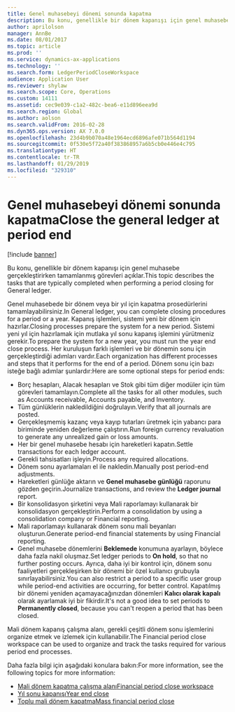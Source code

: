 ```yaml
---
title: Genel muhasebeyi dönemi sonunda kapatma
description: Bu konu, genellikle bir dönem kapanışı için genel muhasebe gerçekleştirirken tamamlanmış görevleri açıklar.
author: aprilolson
manager: AnnBe
ms.date: 08/01/2017
ms.topic: article
ms.prod: ''
ms.service: dynamics-ax-applications
ms.technology: ''
ms.search.form: LedgerPeriodCloseWorkspace
audience: Application User
ms.reviewer: shylaw
ms.search.scope: Core, Operations
ms.custom: 14111
ms.assetid: cec9e039-c1a2-482c-bea6-e11d896eea9d
ms.search.region: Global
ms.author: aolson
ms.search.validFrom: 2016-02-28
ms.dyn365.ops.version: AX 7.0.0
ms.openlocfilehash: 23d4b9b070a48e1964ecd6896afe071b564d1194
ms.sourcegitcommit: 0f530e5f72a40f383868957a6b5cb0e446e4c795
ms.translationtype: HT
ms.contentlocale: tr-TR
ms.lasthandoff: 01/29/2019
ms.locfileid: "329310"
---
```

# <a name="close-the-general-ledger-at-period-end"></a><span data-ttu-id="bc92b-103">Genel muhasebeyi dönemi sonunda kapatma</span><span class="sxs-lookup"><span data-stu-id="bc92b-103">Close the general ledger at period end</span></span>

[!include [banner](../includes/banner.md)]

<span data-ttu-id="bc92b-104">Bu konu, genellikle bir dönem kapanışı için genel muhasebe gerçekleştirirken tamamlanmış görevleri açıklar.</span><span class="sxs-lookup"><span data-stu-id="bc92b-104">This topic describes the tasks that are typically completed when performing a period closing for General ledger.</span></span> 

<span data-ttu-id="bc92b-105">Genel muhasebede bir dönem veya bir yıl için kapatma prosedürlerini tamamlayabilirsiniz.</span><span class="sxs-lookup"><span data-stu-id="bc92b-105">In General ledger, you can complete closing procedures for a period or a year.</span></span> <span data-ttu-id="bc92b-106">Kapanış işlemleri, sistemi yeni bir dönem için hazırlar.</span><span class="sxs-lookup"><span data-stu-id="bc92b-106">Closing processes prepare the system for a new period.</span></span> <span data-ttu-id="bc92b-107">Sistemi yeni yıl için hazırlamak için mutlaka yıl sonu kapanış işlemini yürütmeniz gerekir.</span><span class="sxs-lookup"><span data-stu-id="bc92b-107">To prepare the system for a new year, you must run the year end close process.</span></span> <span data-ttu-id="bc92b-108">Her kuruluşun farklı işlemleri ve bir dönemin sonu için gerçekleştirdiği adımları vardır.</span><span class="sxs-lookup"><span data-stu-id="bc92b-108">Each organization has different processes and steps that it performs for the end of a period.</span></span> <span data-ttu-id="bc92b-109">Dönem sonu için bazı isteğe bağlı adımlar şunlardır:</span><span class="sxs-lookup"><span data-stu-id="bc92b-109">Here are some optional steps for period ends:</span></span>

-   <span data-ttu-id="bc92b-110">Borç hesapları, Alacak hesapları ve Stok gibi tüm diğer modüler için tüm görevleri tamamlayın.</span><span class="sxs-lookup"><span data-stu-id="bc92b-110">Complete all the tasks for all other modules, such as Accounts receivable, Accounts payable, and Inventory.</span></span>
-   <span data-ttu-id="bc92b-111">Tüm günlüklerin nakledildiğini doğrulayın.</span><span class="sxs-lookup"><span data-stu-id="bc92b-111">Verify that all journals are posted.</span></span>
-   <span data-ttu-id="bc92b-112">Gerçekleşmemiş kazanç veya kayıp tutarları üretmek için yabancı para biriminde yeniden değerleme çalıştırın.</span><span class="sxs-lookup"><span data-stu-id="bc92b-112">Run foreign currency revaluation to generate any unrealized gain or loss amounts.</span></span>
-   <span data-ttu-id="bc92b-113">Her bir genel muhasebe hesabı için hareketleri kapatın.</span><span class="sxs-lookup"><span data-stu-id="bc92b-113">Settle transactions for each ledger account.</span></span>
-   <span data-ttu-id="bc92b-114">Gerekli tahsisatları işleyin.</span><span class="sxs-lookup"><span data-stu-id="bc92b-114">Process any required allocations.</span></span>
-   <span data-ttu-id="bc92b-115">Dönem sonu ayarlamaları el ile nakledin.</span><span class="sxs-lookup"><span data-stu-id="bc92b-115">Manually post period-end adjustments.</span></span>
-   <span data-ttu-id="bc92b-116">Hareketleri günlüğe aktarın ve **Genel muhasebe günlüğü** raporunu gözden geçirin.</span><span class="sxs-lookup"><span data-stu-id="bc92b-116">Journalize transactions, and review the **Ledger journal** report.</span></span>
-   <span data-ttu-id="bc92b-117">Bir konsolidasyon şirketini veya Mali raporlamayı kullanarak bir konsolidasyon gerçekleştirin.</span><span class="sxs-lookup"><span data-stu-id="bc92b-117">Perform a consolidation by using a consolidation company or Financial reporting.</span></span>
-   <span data-ttu-id="bc92b-118">Mali raporlamayı kullanarak dönem sonu mali beyanları oluşturun.</span><span class="sxs-lookup"><span data-stu-id="bc92b-118">Generate period-end financial statements by using Financial reporting.</span></span>
-   <span data-ttu-id="bc92b-119">Genel muhasebe dönemlerini **Beklemede** konumuna ayarlayın, böylece daha fazla nakil oluşmaz.</span><span class="sxs-lookup"><span data-stu-id="bc92b-119">Set ledger periods to **On hold**, so that no further posting occurs.</span></span> <span data-ttu-id="bc92b-120">Ayrıca, daha iyi bir kontrol için, dönem sonu faaliyetleri gerçekleşirken bir dönemi bir özel kullanıcı grubuyla sınırlayabilirsiniz.</span><span class="sxs-lookup"><span data-stu-id="bc92b-120">You can also restrict a period to a specific user group while period-end activities are occurring, for better control.</span></span> <span data-ttu-id="bc92b-121">Kapatılmış bir dönemi yeniden açamayacağınızdan dönemleri **Kalıcı olarak kapalı** olarak ayarlamak iyi bir fikirdir.</span><span class="sxs-lookup"><span data-stu-id="bc92b-121">It's not a good idea to set periods to **Permanently closed**, because you can't reopen a period that has been closed.</span></span>

<span data-ttu-id="bc92b-122">Mali dönem kapanış çalışma alanı, gerekli çeşitli dönem sonu işlemlerini organize etmek ve izlemek için kullanabilir.</span><span class="sxs-lookup"><span data-stu-id="bc92b-122">The Financial period close workspace can be used to organize and track the tasks required for various period end processes.</span></span> 


<span data-ttu-id="bc92b-123">Daha fazla bilgi için aşağıdaki konulara bakın:</span><span class="sxs-lookup"><span data-stu-id="bc92b-123">For more information, see the following topics for more information:</span></span>
- [<span data-ttu-id="bc92b-124">Mali dönem kapatma çalışma alanı</span><span class="sxs-lookup"><span data-stu-id="bc92b-124">Financial period close workspace</span></span>](financial-period-close-workspace.md) 
- [<span data-ttu-id="bc92b-125">Yıl sonu kapanışı</span><span class="sxs-lookup"><span data-stu-id="bc92b-125">Year end close</span></span>](Year-end-close.md)  
- [<span data-ttu-id="bc92b-126">Toplu mali dönem kapatma</span><span class="sxs-lookup"><span data-stu-id="bc92b-126">Mass financial period close</span></span>](tasks/mass-financial-period-close.md)




